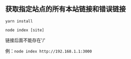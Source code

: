 ## 获取指定站点的所有本站链接和错误链接



`yarn install`

`node index [site]` 

链接后面不能存在'/'

例：`node index http://192.168.1.1:3000`

